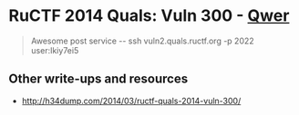# RuCTF 2014 Quals: Vuln 300 - [Qwer](https://github.com/HackerDom/ructf-2014-quals/tree/master/tasks/qwer)

> Awesome post service -- ssh vuln2.quals.ructf.org -p 2022 user:Ikiy7ei5

## Other write-ups and resources

* <http://h34dump.com/2014/03/ructf-quals-2014-vuln-300/>
